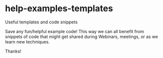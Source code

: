 # help-examples-templates
Useful templates and code snippets


Save any fun/helpful example code! 
This way we can all benefit from snippets of code that might get shared during Webinars, meetings, or as we learn new techniques. 

Thanks!
